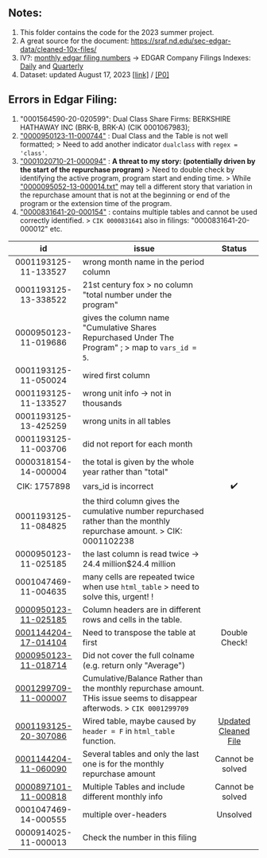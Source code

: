 ## Notes: 
1. This folder contains the code for the 2023 summer project.
2. A great source for the document: https://sraf.nd.edu/sec-edgar-data/cleaned-10x-files/
3. IV?: [monthly edgar filing numbers](https://www.sec.gov/about/sec-docket.shtml) -> EDGAR Company Filings Indexes: [Daily](https://www.sec.gov/Archives/edgar/daily-index/) and [Quarterly](https://www.sec.gov/Archives/edgar/full-index/)
4. Dataset: updated August 17, 2023 [[link]](https:/hongyileoxu.github.io/research/RepurchaseProject/ShaRep_AIA_merge_Aug17_2023.csv) / [[P0]](https:/hongyileoxu.github.io/research/RepurchaseProject/Repurchase_BBAIA_merge_v1b.html)






## Errors in Edgar Filing: 
1. "0001564590-20-020599": Dual Class Share Firms: BERKSHIRE HATHAWAY INC (BRK-B, BRK-A) (CIK 0001067983);
2. ["0000950123-11-000744"](https://www.sec.gov/Archives/edgar/data/5133/000095012311000744/0000950123-11-000744.txt) : Dual Class and the Table is not well formatted; > Need to add another indicator `dualclass` with `regex = 'class'`.
3. ["0001020710-21-000094"](https://www.sec.gov/Archives/edgar/data/1020710/000102071021000094/0001020710-21-000094.txt) : **A threat to my story: (potentially driven by the start of the repurchase program)** > Need to double check by identifying the active program, program start and ending time. > While ["0000095052-13-000014.txt"](https://www.sec.gov/Archives/edgar/data/95052/000009505213000014/0000095052-13-000014.txt) may tell a different story that variation in the repurchase amount that is not at the beginning or end of the program or the extension time of the program.
4. ["0000831641-20-000154"](https://www.sec.gov/Archives/edgar/data/831641/000083164120000154/0000831641-20-000154.txt) : contains multiple tables and cannot be used correctly identified. > `CIK 0000831641` also in filings: "0000831641-20-000012" etc. 


| id | issue | Status | 
| :---:   | --- |  :---: |
| 0001193125-11-133527 | wrong month name in the period column  | 
| 0001193125-13-338522 | 21st century fox > no column "total number under the program"  | 
| 0000950123-11-019686 | gives the column name "Cumulative Shares Repurchased Under The Program" ; > map to `vars_id = 5`. | 
| 0001193125-11-050024 | wired first column  | 
| 0001193125-11-133527 | wrong unit info -> not in thousands  | 
| 0001193125-13-425259 | wrong units in all tables | 
| 0001193125-11-003706 | did not report for each month | 
| 0000318154-14-000004 | the total is given by the whole year rather than "total" |
| CIK: 1757898 | vars_id is incorrect | ✔️ | 
| 0001193125-11-084825 | the third column gives the cumulative number repurchased rather than the monthly repurchase amount. > CIK: 0001102238 |
| 0000950123-11-025185 | the last column is read twice -> 24.4 million$24.4 million | 
| 0001047469-11-004635 | many cells are repeated twice when use `html_table` > need to solve this, urgent! ! 
| [0000950123-11-025185](https://www.sec.gov/Archives/edgar/data/56679/000095012311025185/0000950123-11-025185.txt) | Column headers are in different rows and cells in the table. | 
| [0001144204-17-014104](https://www.sec.gov/Archives/edgar/data/1130144/000114420417014104/0001144204-17-014104.txt) | Need to transpose the table at first | Double Check! | 
| [0000950123-11-018714](https://www.sec.gov/Archives/edgar/data/917273/000095012311018714/0000950123-11-018714.txt) | Did not cover the full colname (e.g. return only "Average") | 
| [0001299709-11-000007](https://www.sec.gov/Archives/edgar/data/1299709/000129970911000007/0001299709-11-000007.txt) | Cumulative/Balance Rather than the monthly repurchase amount. THis issue seems to disappear afterwods. > `CIK 0001299709` | 
| [0001193125-20-307086](https://www.sec.gov/Archives/edgar/data/1145255/000119312520307086/0001193125-20-307086.txt) | Wired table, maybe caused by `header = F` in `html_table` function. | [Updated Cleaned File](https://github.com/hongyileoxu/hongyileoxu.github.io/blob/3971fa1dcf41da6f542e61aa3552b9e1999e54c6/research/RepurchaseProject/0001193125-20-307086_updated.txt) | 
| [0001144204-11-060090](https://www.sec.gov/Archives/edgar/data/1301611/000114420411060090/0001144204-11-060090.txt) | Several tables and only the last one is for the monthly repurchase amount | Cannot be solved | 
| [0000897101-11-000818](https://www.sec.gov/Archives/edgar/data/875355/000089710111000818/0000897101-11-000818.txt) | Multiple Tables and include different monthly info | Cannot be solved | 
| 0001047469-14-000555 | multiple over-headers | Unsolved | 
| 0000914025-11-000013 | Check the number in this filing | 









